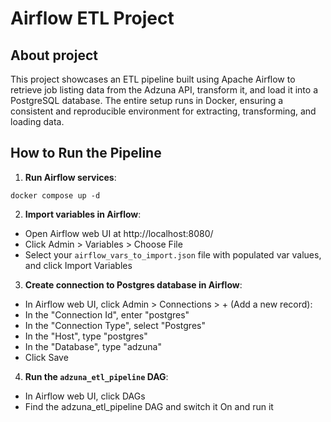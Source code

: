# Airflow ETL Project

## About project

This project showcases an ETL pipeline built using Apache Airflow to retrieve job listing data from the Adzuna API, transform it, and load it into a PostgreSQL database. The entire setup runs in Docker, ensuring a consistent and reproducible environment for extracting, transforming, and loading data.


## How to Run the Pipeline

1. **Run Airflow services**:

```
docker compose up -d
```

2. **Import variables in Airflow**:

 - Open Airflow web UI at http://localhost:8080/
 - Click Admin > Variables > Choose File 
 - Select your `airflow_vars_to_import.json` file with populated var values, and click Import Variables

3. **Create connection to Postgres database in Airflow**:
 - In Airflow web UI, click Admin > Connections > + (Add a new record):
 - In the "Connection Id", enter "postgres"
 - In the "Connection Type", select "Postgres"
 - In the "Host", type "postgres"
 - In the "Database", type "adzuna"
 - Click Save

4. **Run the `adzuna_etl_pipeline` DAG**:
 - In Airflow web UI, click DAGs
 - Find the adzuna_etl_pipeline DAG and switch it On and run it
